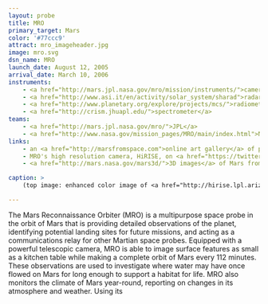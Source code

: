 ```yaml
---
layout: probe
title: MRO
primary_target: Mars
color: '#77ccc9'
attract: mro_imageheader.jpg
image: mro.svg
dsn_name: MRO
launch_date: August 12, 2005
arrival_date: March 10, 2006
instruments:
    - <a href="http://mars.jpl.nasa.gov/mro/mission/instruments/">cameras</a>
    - <a href="http://www.asi.it/en/activity/solar_system/sharad">radar</a>
    - <a href="http://www.planetary.org/explore/projects/mcs/">radiometer</a>
    - <a href="http://crism.jhuapl.edu/">spectrometer</a>
teams:
    - <a href="http://mars.jpl.nasa.gov/mro/">JPL</a>
    - <a href="http://www.nasa.gov/mission_pages/MRO/main/index.html">NASA</a>
links:
    - an <a href="http://marsfromspace.com">online art gallery</a> of pictures from MRO
    - MRO's high resolution camera, HiRISE, on <a href="https://twitter.com/HiRISE">Twitter</a>
    - <a href="http://mars.nasa.gov/mars3d/">3D images</a> of Mars from MRO

caption: >
    (top image: enhanced color image of <a href="http://hirise.lpl.arizona.edu/ESP_013954_1780">Victoria Crater</a> on Mars as captured by MRO, NASA/JPL-caltech/University of Arizona)

---
```

The Mars Reconnaissance Orbiter (MRO) is a multipurpose space probe in the orbit of Mars that is providing detailed observations of the planet, identifying potential landing sites for future missions, and acting as a communications relay for other Martian space probes. Equipped with a powerful telescopic camera, MRO is able to image surface features as small as a kitchen table while making a complete orbit of Mars every 112 minutes. These observations are used to investigate where water may have once flowed on Mars for long enough to support a habitat for life. MRO also monitors the climate of Mars year-round, reporting on changes in its atmosphere and weather. Using its